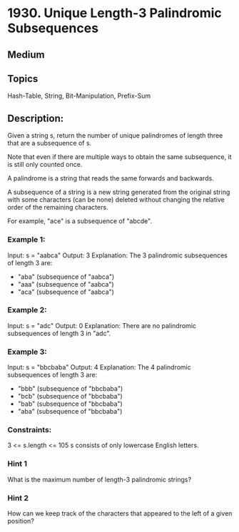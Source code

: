 # 1930. Unique Length-3 Palindromic Subsequences

## Medium

## Topics

Hash-Table, String, Bit-Manipulation, Prefix-Sum

## Description:

Given a string s, return the number of unique palindromes of length three that are a subsequence of s.

Note that even if there are multiple ways to obtain the same subsequence, it is still only counted once.

A palindrome is a string that reads the same forwards and backwards.

A subsequence of a string is a new string generated from the original string with some characters (can be none) deleted without changing the relative order of the remaining characters.

For example, "ace" is a subsequence of "abcde".

### Example 1:

Input: s = "aabca"
Output: 3
Explanation: The 3 palindromic subsequences of length 3 are:

- "aba" (subsequence of "aabca")
- "aaa" (subsequence of "aabca")
- "aca" (subsequence of "aabca")

### Example 2:

Input: s = "adc"
Output: 0
Explanation: There are no palindromic subsequences of length 3 in "adc".

### Example 3:

Input: s = "bbcbaba"
Output: 4
Explanation: The 4 palindromic subsequences of length 3 are:

- "bbb" (subsequence of "bbcbaba")
- "bcb" (subsequence of "bbcbaba")
- "bab" (subsequence of "bbcbaba")
- "aba" (subsequence of "bbcbaba")

### Constraints:

3 <= s.length <= 105
s consists of only lowercase English letters.

### Hint 1

What is the maximum number of length-3 palindromic strings?

### Hint 2

How can we keep track of the characters that appeared to the left of a given position?
